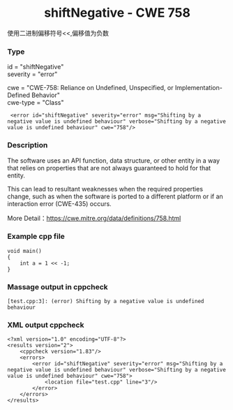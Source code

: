 # <center> shiftNegative - CWE 758

使用二进制偏移符号<<,偏移值为负数

### Type

id = "shiftNegative"  
severity = "error"

cwe = "CWE-758: Reliance on Undefined, Unspecified, or Implementation-Defined Behavior"  
cwe-type = "Class"

     <error id="shiftNegative" severity="error" msg="Shifting by a negative value is undefined behaviour" verbose="Shifting by a negative value is undefined behaviour" cwe="758"/>



### Description

The software uses an API function, data structure, or other entity in a way that relies on properties that are not always guaranteed to hold for that entity.

This can lead to resultant weaknesses when the required properties change, such as when the software is ported to a different platform or if an interaction error (CWE-435) occurs.

More Detail：https://cwe.mitre.org/data/definitions/758.html  



### Example cpp file

	void main()  
	{  
		int a = 1 << -1;
	}  

### Massage output in cppcheck

	[test.cpp:3]: (error) Shifting by a negative value is undefined behaviour



### XML output cppcheck

	<?xml version="1.0" encoding="UTF-8"?>
	<results version="2">
	    <cppcheck version="1.83"/>
	    <errors>
	        <error id="shiftNegative" severity="error" msg="Shifting by a negative value is undefined behaviour" verbose="Shifting by a negative value is undefined behaviour" cwe="758">
	            <location file="test.cpp" line="3"/>
	        </error>
	    </errors>
	</results>